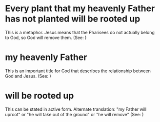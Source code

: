 
# Every plant that my heavenly Father has not planted will be rooted up
This is a metaphor. Jesus means that the Pharisees do not actually belong to God, so God will remove them. (See: )

# my heavenly Father
This is an important title for God that describes the relationship between God and Jesus. (See: )

# will be rooted up
This can be stated in active form. Alternate translation: "my Father will uproot" or "he will take out of the ground" or "he will remove" (See: )